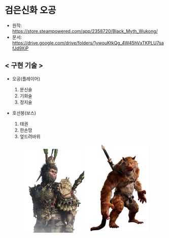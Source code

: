 # 검은신화 오공

- 원작: https://store.steampowered.com/app/2358720/Black_Myth_Wukong/
- 문서: https://drive.google.com/drive/folders/1ywouKtkQg_4W45hVxTKPLU7safJd9XiP

## < 구현 기술 >

- 오공(플레이어)
    1. 분신술 
    2. 기화술
    3. 정지술
    
- 호선봉(보스)
    1. 태권
    2. 한손땅
    3. 엎드려바위
 
<p align="center">
  <img src="add/Oh.png" alt="오공" width="200"/>
  <img src="add/Hoo.png" alt="호선봉" width="200"/>
</p>


